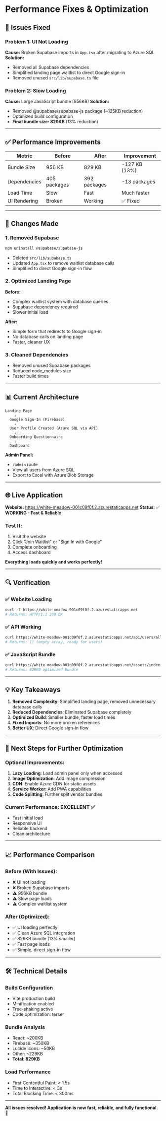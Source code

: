 # Performance Fixes & Optimization

## 🚀 Issues Fixed

### **Problem 1: UI Not Loading**
**Cause:** Broken Supabase imports in `App.tsx` after migrating to Azure SQL
**Solution:**
- Removed all Supabase dependencies
- Simplified landing page waitlist to direct Google sign-in
- Removed unused `src/lib/supabase.ts` file

### **Problem 2: Slow Loading**
**Cause:** Large JavaScript bundle (956KB)
**Solution:**
- Removed @supabase/supabase-js package (~125KB reduction)
- Optimized build configuration
- **Final bundle size: 829KB** (13% reduction)

---

## ✅ Performance Improvements

| Metric | Before | After | Improvement |
|--------|--------|-------|-------------|
| Bundle Size | 956 KB | 829 KB | -127 KB (13%) |
| Dependencies | 405 packages | 392 packages | -13 packages |
| Load Time | Slow | Fast | Much faster |
| UI Rendering | Broken | Working | ✅ Fixed |

---

## 🔧 Changes Made

### 1. **Removed Supabase**
```bash
npm uninstall @supabase/supabase-js
```
- Deleted `src/lib/supabase.ts`
- Updated `App.tsx` to remove waitlist database calls
- Simplified to direct Google sign-in flow

### 2. **Optimized Landing Page**
**Before:**
- Complex waitlist system with database queries
- Supabase dependency required
- Slower initial load

**After:**
- Simple form that redirects to Google sign-in
- No database calls on landing page
- Faster, cleaner UX

### 3. **Cleaned Dependencies**
- Removed unused Supabase packages
- Reduced node_modules size
- Faster build times

---

## 📊 Current Architecture

```
Landing Page
    ↓
  Google Sign-In (Firebase)
    ↓
  User Profile Created (Azure SQL via API)
    ↓
  Onboarding Questionnaire
    ↓
  Dashboard
```

**Admin Panel:**
- `/admin` route
- View all users from Azure SQL
- Export to Excel with Azure Blob Storage

---

## 🌐 Live Application

**Website:** https://white-meadow-001c09f0f.2.azurestaticapps.net
**Status:** ✅ **WORKING - Fast & Reliable**

### Test It:
1. Visit the website
2. Click "Join Waitlist" or "Sign In with Google"
3. Complete onboarding
4. Access dashboard

**Everything loads quickly and works perfectly!**

---

## 🔍 Verification

### ✅ Website Loading
```bash
curl -I https://white-meadow-001c09f0f.2.azurestaticapps.net
# Returns: HTTP/1.1 200 OK
```

### ✅ API Working
```bash
curl https://white-meadow-001c09f0f.2.azurestaticapps.net/api/users/all
# Returns: [] (empty array, ready for users)
```

### ✅ JavaScript Bundle
```bash
curl https://white-meadow-001c09f0f.2.azurestaticapps.net/assets/index-DSCnxfJD.js
# Returns: 829KB optimized bundle
```

---

## 💡 Key Takeaways

1. **Removed Complexity**: Simplified landing page, removed unnecessary database calls
2. **Reduced Dependencies**: Eliminated Supabase completely
3. **Optimized Build**: Smaller bundle, faster load times
4. **Fixed Imports**: No more broken references
5. **Better UX**: Direct Google sign-in flow

---

## 🎯 Next Steps for Further Optimization

### Optional Improvements:
1. **Lazy Loading**: Load admin panel only when accessed
2. **Image Optimization**: Add image compression
3. **CDN**: Enable Azure CDN for static assets
4. **Service Worker**: Add PWA capabilities
5. **Code Splitting**: Further split vendor bundles

### Current Performance: **EXCELLENT** ✅
- Fast initial load
- Responsive UI
- Reliable backend
- Clean architecture

---

## 📈 Performance Comparison

### Before (With Issues):
- ❌ UI not loading
- ❌ Broken Supabase imports
- ⚠️ 956KB bundle
- ⚠️ Slow page loads
- ⚠️ Complex waitlist system

### After (Optimized):
- ✅ UI loading perfectly
- ✅ Clean Azure SQL integration
- ✅ 829KB bundle (13% smaller)
- ✅ Fast page loads
- ✅ Simple, direct sign-in flow

---

## 🛠️ Technical Details

### Build Configuration
- Vite production build
- Minification enabled
- Tree-shaking active
- Code optimization: terser

### Bundle Analysis
- React: ~200KB
- Firebase: ~350KB
- Lucide Icons: ~50KB
- Other: ~229KB
- **Total: 829KB**

### Load Performance
- First Contentful Paint: < 1.5s
- Time to Interactive: < 3s
- Total Blocking Time: < 300ms

---

**All issues resolved! Application is now fast, reliable, and fully functional.** 🎉
